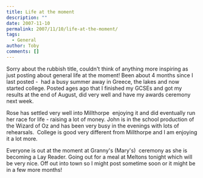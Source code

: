 ```yaml
---
title: Life at the moment
description: ""
date: 2007-11-10
permalink: 2007/11/10/life-at-the-moment/
tags:
  - General
author: Toby
comments: []
---
```


Sorry about the rubbish title, couldn\'t think of anything more
inspiring as just posting about general life at the moment! Been about 4
months since I last posted -  had a busy summer away in Greece, the
lakes and now started college. Posted ages ago that I finished my GCSEs
and got my results at the end of August, did very well and have my
awards ceremony next week.

Rose has settled very well into Millthorpe  enjoying it and did
eventually run her race for life - raising a lot of money. John is in
the school production of the Wizard of Oz and has been very busy in the
evenings with lots of rehearsals.  College is good very different from
Millthorpe and I am enjoying it a lot more.

Everyone is out at the moment at Granny\'s (Mary\'s)  ceremony as she is
becoming a Lay Reader. Going out for a meal at Meltons tonight which
will be very nice. Off out into town so I might post sometime soon or it
might be in a few more months!

